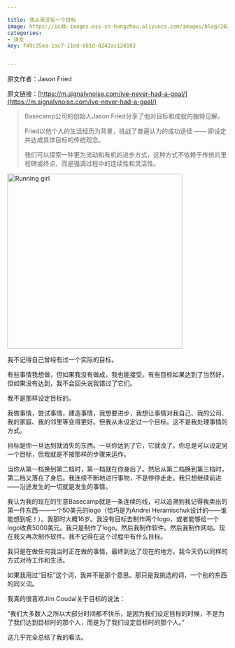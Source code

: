 ```yaml
---

title: 我从来没有一个目标
image: https://icdb-images.oss-cn-hangzhou.aliyuncs.com/images/blog/2023/running-girl-01.png
categories:
- 译文
key: f49c35ea-1ac7-11ed-861d-0242ac120103


---
```

原文作者：Jason Fried

原文链接：[https://m.signalvnoise.com/ive-never-had-a-goal/](https://m.signalvnoise.com/ive-never-had-a-goal/)

> Basecamp公司的创始人Jason Fried分享了他对目标和成就的独特见解。
>
> Fried以他个人的生活经历为背景，挑战了普遍认为的成功途径 —— 即设定并达成具体目标的传统观念。
>
> 我们可以探索一种更为流动和有机的进步方式，这种方式不依赖于传统的里程碑或终点，而是强调过程中的连续性和灵活性。

<img src="https://icdb-images.oss-cn-hangzhou.aliyuncs.com/images/blog/2023/running-girl-01.png" alt="Running girl" width="400" height="400">

我不记得自己曾经有过一个实际的目标。

有些事情我想做，但如果我没有做成，我也能接受。有些目标如果达到了当然好，但如果没有达到，我不会回头说我错过了它们。

我不是那样设定目标的。

我做事情，尝试事情，建造事情，我想要进步，我想让事情对我自己、我的公司、我的家庭、我的邻里等变得更好。但我从未设定过一个目标。这不是我处理事情的方式。

目标是你一旦达到就消失的东西。一旦你达到了它，它就没了。你总是可以设定另一个目标，但我就是不按那样的步骤来运作。

当你从第一档换到第二档时，第一档就在你身后了。然后从第二档换到第三档时，第二档又落在了身后。我连续不断地进行事物，不是停停走走。我只想继续前进——沿途发生的一切就是发生的事情。

我认为我的现在的生意Basecamp就是一条连续的线，可以追溯到我记得我卖出的第一件东西——一个50美元的logo（恰巧是为Andrei Heramischuk设计的——谁能想到呢！）。我那时大概16岁。我没有目标去制作两个logo，或者能够给一个logo收费5000美元。我只是制作了logo。然后我制作软件。然后我制作网站。现在我又再次制作软件。我不记得在这个过程中有什么目标。

我只是在做任何我当时正在做的事情，最终到达了现在的地方。我今天仍以同样的方式对待工作和生活。

如果我用过“目标”这个词，我并不是那个意思。那只是我挑选的词，一个别的东西的同义词。

我真的很喜欢Jim Coudal关于目标的说法：

“我们大多数人之所以大部分时间都不快乐，是因为我们设定目标的时候，不是为了我们达到目标时的那个人，而是为了我们设定目标时的那个人。”

这几乎完全总结了我的看法。
